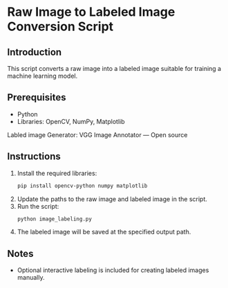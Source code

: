 # Raw Image to Labeled Image Conversion Script

## Introduction
This script converts a raw image into a labeled image suitable for training a machine learning model.

## Prerequisites
- Python
- Libraries: OpenCV, NumPy, Matplotlib

Labled image Generator: VGG Image Annotator — Open source

## Instructions
1. Install the required libraries:
    ```sh
    pip install opencv-python numpy matplotlib
    ```
2. Update the paths to the raw image and labeled image in the script.
3. Run the script:
    ```sh
    python image_labeling.py
    ```
4. The labeled image will be saved at the specified output path.

## Notes
- Optional interactive labeling is included for creating labeled images manually.
